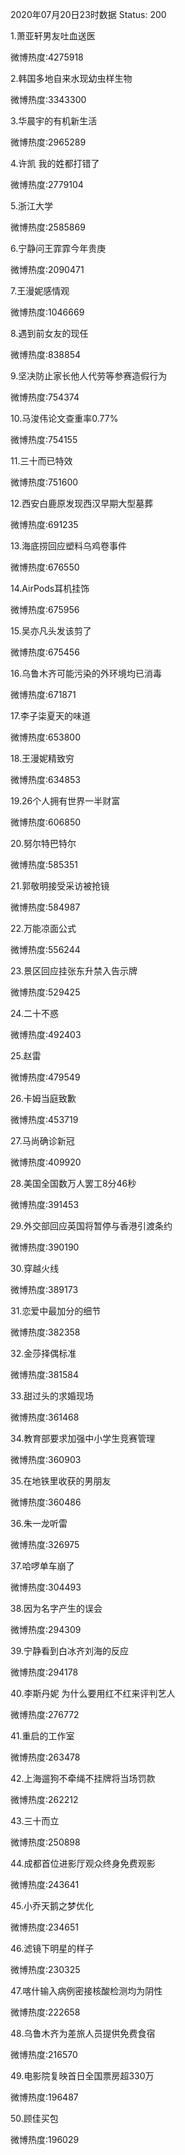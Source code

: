 2020年07月20日23时数据
Status: 200

1.萧亚轩男友吐血送医

微博热度:4275918

2.韩国多地自来水现幼虫样生物

微博热度:3343300

3.华晨宇的有机新生活

微博热度:2965289

4.许凯 我的姓都打错了

微博热度:2779104

5.浙江大学

微博热度:2585869

6.宁静问王霏霏今年贵庚

微博热度:2090471

7.王漫妮感情观

微博热度:1046669

8.遇到前女友的现任

微博热度:838854

9.坚决防止家长他人代劳等参赛造假行为

微博热度:754374

10.马浚伟论文查重率0.77%

微博热度:754155

11.三十而已特效

微博热度:751600

12.西安白鹿原发现西汉早期大型墓葬

微博热度:691235

13.海底捞回应塑料乌鸡卷事件

微博热度:676550

14.AirPods耳机挂饰

微博热度:675956

15.吴亦凡头发该剪了

微博热度:675456

16.乌鲁木齐可能污染的外环境均已消毒

微博热度:671871

17.李子柒夏天的味道

微博热度:653800

18.王漫妮精致穷

微博热度:634853

19.26个人拥有世界一半财富

微博热度:606850

20.努尔特巴特尔

微博热度:585351

21.郭敬明接受采访被抢镜

微博热度:584987

22.万能凉面公式

微博热度:556244

23.景区回应挂张东升禁入告示牌

微博热度:529425

24.二十不惑

微博热度:492403

25.赵雷

微博热度:479549

26.卡姆当庭致歉

微博热度:453719

27.马尚确诊新冠

微博热度:409920

28.美国全国数万人罢工8分46秒

微博热度:391453

29.外交部回应英国将暂停与香港引渡条约

微博热度:390190

30.穿越火线

微博热度:389173

31.恋爱中最加分的细节

微博热度:382358

32.金莎择偶标准

微博热度:381584

33.甜过头的求婚现场

微博热度:361468

34.教育部要求加强中小学生竞赛管理

微博热度:360903

35.在地铁里收获的男朋友

微博热度:360486

36.朱一龙听雷

微博热度:326975

37.哈啰单车崩了

微博热度:304493

38.因为名字产生的误会

微博热度:294309

39.宁静看到白冰齐刘海的反应

微博热度:294178

40.李斯丹妮 为什么要用红不红来评判艺人

微博热度:276772

41.重启的工作室

微博热度:263478

42.上海遛狗不牵绳不挂牌将当场罚款

微博热度:262212

43.三十而立

微博热度:250898

44.成都首位进影厅观众终身免费观影

微博热度:243641

45.小乔天鹅之梦优化

微博热度:234651

46.滤镜下明星的样子

微博热度:230325

47.喀什输入病例密接核酸检测均为阴性

微博热度:222658

48.乌鲁木齐为差旅人员提供免费食宿

微博热度:216570

49.电影院复映首日全国票房超330万

微博热度:196487

50.顾佳买包

微博热度:196029

